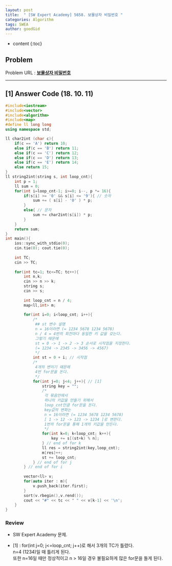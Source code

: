 ```yaml
---
layout: post
title:  " [SW Expert Academy] 5658. 보물상자 비밀번호 "
categories: Algorithm
tags: SWEA
author: goodGid
---
```

* content
{:toc}

## Problem 
Problem URL : **[보물상자 비밀번호](https://www.swexpertacademy.com/main/code/problem/problemDetail.do?contestProbId=AWXRUN9KfZ8DFAUo)**






---

## [1] Answer Code (18. 10. 11)

``` cpp
#include<iostream>
#include<vector>
#include<algorithm>
#include<map>
#define ll long long
using namespace std;

ll char2int (char c){
    if(c == 'A') return 10;
    else if(c == 'B') return 11;
    else if(c == 'C') return 12;
    else if(c == 'D') return 13;
    else if(c == 'E') return 14;
    else return 15;
}
ll string2int(string s, int loop_cnt){
    int p = 1;
    ll sum = 0;
    for(int i=loop_cnt-1; i>=0; i--, p *= 16){
        if(s[i] >= '0' && s[i] <= '9'){ // 숫자
            sum += ( s[i] - '0' ) * p;
        }
        else{ // 문자
            sum += char2int(s[i]) * p;
        }
    }
    return sum;
}
int main(){
    ios::sync_with_stdio(0);
    cin.tie(0); cout.tie(0);
    
    int TC;
    cin >> TC;
    
    for(int tc=1; tc<=TC; tc++){
        int n,k;
        cin >> n >> k;
        string s;
        cin >> s;
        
        int loop_cnt = n / 4;
        map<ll,int> m;
        
        for(int i=0; i<loop_cnt; i++){
            /*
             ## st 변수 설명
             n = 16이라면 (= 1234 5678 1234 5678)
             n / 4 = 4번의 회전마다 동일한 키 값을 갖는다.
             그렇기 때문에
             st = 0 -> 1 -> 2 -> 3 순서로 시작점을 지정한다.
             (= 1234 -> 2345 -> 3456 -> 4567)
             */
            int st = 0 + i; // 시작점
            /*
             4개의 변이기 때문에
             4번 for문을 돈다.
             */
            for(int j=0; j<4; j++){ // [1]
                string key = "";
                /*
                 각 묶음안에서
                 하나의 키값을 만들기 위해서
                 loop_cnt만큼 for문을 돈다.
                 key값의 변화는
                 n = 16이라면 (= 1234 5678 1234 5678)
                 [ 1 -> 12 -> 123 -> 1234 ]로 변한다.
                 1번의 for문을 통해 1개의 키값을 만든다.
                 */
                for(int k=0; k<loop_cnt; k++){
                    key += s[(st+k) % n];
                } // end of for k
                ll res = string2int(key,loop_cnt);
                m[res]++;
                st += loop_cnt;
            } // end of for j
        } // end of for i
        
        vector<ll> v;
        for(auto iter : m){
            v.push_back(iter.first);
        }
        sort(v.rbegin(),v.rend());
        cout << "#" << tc << " " << v[k-1] << '\n';
    }
}
```


### Review

* SW Expert Academy 문제.

* [1] : for(int j=0; j<=loop_cnt; j++)로 해서 3개의 TC가 틀렸다. <br> n=4 (1234)일 때 틀리게 된다. <br> 또한 n=16일 때만 정상적이고 n > 16일 경우 불필요하게 많은 for문을 돌게 된다.